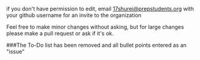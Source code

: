 if you don't have permission to edit, email 17shurei@prepstudents.org with your github username for an invite to the organization

Feel free to make minor changes without asking, but for large changes please make a pull request or ask if it's ok.

###The To-Do list has been removed and all bullet points entered as an "issue"
